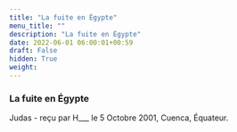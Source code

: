 ```yaml
---
title: "La fuite en Égypte"
menu_title: ""
description: "La fuite en Égypte"
date: 2022-06-01 06:00:01+00:59
draft: False
hidden: True
weight:
---
```

### La fuite en Égypte

Judas - reçu par H___  le 5 Octobre 2001, Cuenca, Équateur.




